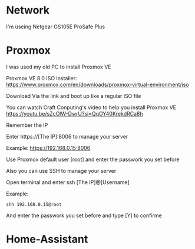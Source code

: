 # Network
I'm useing Netgear GS105E ProSafe Plus

# Proxmox
I was used my old PC to install Proxmox VE

Proxmox VE 8.0 ISO Installer:
https://www.proxmox.com/en/downloads/proxmox-virtual-environment/iso

Download Via the link and boot up like a regular ISO file

You can watch Craft Conputing's video to help you install Proxmox VE
https://youtu.be/sZcOlW-DwrU?si=QqOY40KrekdRCa8h

Remember the IP 

Enter https://[The IP]:8006 to manage your server

Example: https://192.168.0.15:8006

Use Proxmox default user [root] and enter the passwork you set before 

Also you can use SSH to manage your server

Open terminal and enter ssh [The IP]@[Username]

Example:

    shh 192.168.0.15@root
And enter the passwork you set before and type [Y] to confirme

# Home-Assistant
